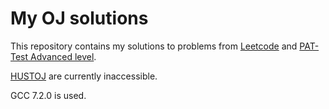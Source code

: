 # My OJ solutions

This repository contains my solutions to problems from [Leetcode](https://leetcode.com/) and [PAT-Test Advanced level](https://www.patest.cn/contests/pat-a-practise).

[HUSTOJ](http://acm.hust.edu.cn/) are currently inaccessible.

GCC 7.2.0 is used.

